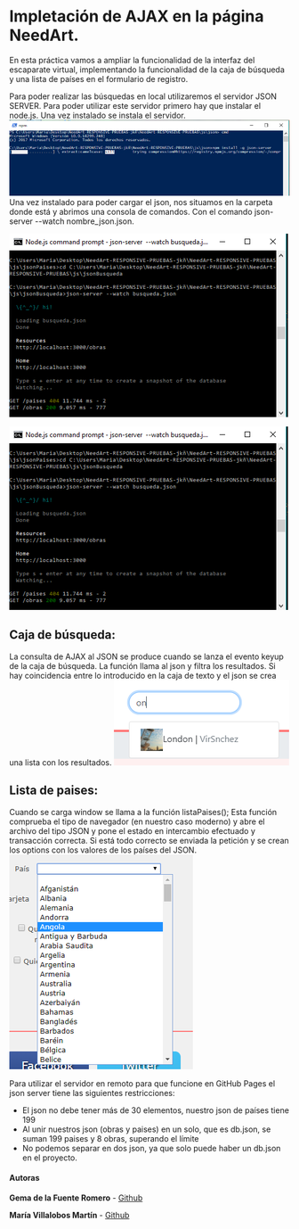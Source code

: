 # Impletación de AJAX en la página NeedArt.

En esta práctica vamos a ampliar la funcionalidad de la interfaz del escaparate virtual, implementando la funcionalidad de la caja de búsqueda y una lista de países en el formulario de registro.

Para poder realizar las búsquedas en local utilizaremos el servidor JSON SERVER. 
Para poder utilizar este servidor primero hay que instalar el node.js. Una vez instalado se instala el servidor.
![instalacion JSON SERVER](/img/imgREADME/instalarJSONSERVER.PNG)
Una vez instalado para poder cargar el json, nos situamos en la carpeta donde está y abrimos una consola de comandos. Con el comando json-server --watch nombre_json.json.

![cargar json](/img/imgREADME/jsonBUSQUEDA.PNG)

![cargar json](/img/imgREADME/jsonBUSQUEDA.PNG)

## Caja de búsqueda:

La consulta de AJAX al JSON se produce cuando se lanza el evento keyup de la caja de búsqueda. La función llama al json y filtra los resultados. Si hay coincidencia entre lo introducido en la caja de texto y el json se crea una lista con los resultados.
![caja de busqueda](/img/imgREADME/ejemploBusqueda.PNG)

## Lista de paises:

Cuando se carga window se llama a la función listaPaises();
Esta función comprueba el tipo de navegador (en nuestro caso moderno) y abre el archivo del tipo JSON y pone el estado en intercambio efectuado y transacción correcta. Si está todo correcto se enviada la petición y se crean los options con los valores de los países del JSON.
![caja de busqueda](/img/imgREADME/ejemploPaises.PNG)

Para utilizar el servidor en remoto para que funcione en GitHub Pages el json server tiene las siguientes restricciones:
* El json no debe tener más de 30 elementos, nuestro json de países tiene 199
* Al unir nuestros json (obras y paises) en un solo, que es db.json, se suman 199 paises y 8 obras, superando el límite
* No podemos separar en dos json, ya que solo puede haber un db.json en el proyecto.


#### Autoras


 **Gema de la Fuente Romero** - [Github](https://github.com/Gema-de-la-Fuente)
 
 **María Villalobos Martín** - [Github](https://github.com/mariavm6)
